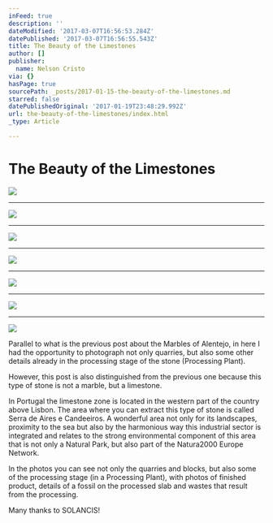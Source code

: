 ```yaml
---
inFeed: true
description: ''
dateModified: '2017-03-07T16:56:53.284Z'
datePublished: '2017-03-07T16:56:55.543Z'
title: The Beauty of the Limestones
author: []
publisher:
  name: Nelson Cristo
via: {}
hasPage: true
sourcePath: _posts/2017-01-15-the-beauty-of-the-limestones.md
starred: false
datePublishedOriginal: '2017-01-19T23:48:29.992Z'
url: the-beauty-of-the-limestones/index.html
_type: Article

---
```

# The Beauty of the Limestones
![](https://the-grid-user-content.s3-us-west-2.amazonaws.com/0d9221e1-bf64-4df7-952b-fc507c4314e3.jpg)

---

![](https://the-grid-user-content.s3-us-west-2.amazonaws.com/558ca7a9-a0cb-422f-bafd-5a87e155206d.jpg)

---

![](https://the-grid-user-content.s3-us-west-2.amazonaws.com/d8befbaf-12a7-4e20-8027-e372c5db5e1b.jpg)

---

![](https://the-grid-user-content.s3-us-west-2.amazonaws.com/bf074bfb-b562-46bd-87c1-c157212de8d4.jpg)

---

![](https://the-grid-user-content.s3-us-west-2.amazonaws.com/65a5c04e-032f-46cd-a6fa-b83c1acf643b.jpg)

---

![](https://the-grid-user-content.s3-us-west-2.amazonaws.com/54dacb93-2356-483b-981a-47781ac7e6ea.jpg)

---

![](https://the-grid-user-content.s3-us-west-2.amazonaws.com/8894c573-8754-4eff-bb7d-de1191d2b00b.jpg)

Parallel to what is the previous post about the Marbles of Alentejo, in here I had the opportunity to photograph not only quarries, but also some other details already in the processing stage of the stone (Processing Plant).

However, this post is also distinguished from the previous one because this type of stone is not a marble, but a limestone.

In Portugal the limestone zone is located in the western part of the country above Lisbon. The area where you can extract this type of stone is called Serra de Aires e Candeeiros. A wonderful area not only for its landscapes, proximity to the sea but also by the harmonious way this industrial sector is integrated and relates to the strong environmental component of this area that is not only a Natural Park, but also part of the Natura2000 Europe Network.

In the photos you can see not only the quarries and blocks, but also some of the processing stage (in a Processing Plant), with photos of finished product, details of a fossil on the processed slab and wastes that result from the processing.

Many thanks to SOLANCIS!